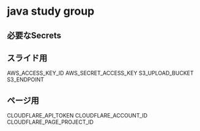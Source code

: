 # java study group

## 必要なSecrets
## スライド用
AWS_ACCESS_KEY_ID
AWS_SECRET_ACCESS_KEY
S3_UPLOAD_BUCKET
S3_ENDPOINT
## ページ用
CLOUDFLARE_API_TOKEN
CLOUDFLARE_ACCOUNT_ID
CLOUDFLARE_PAGE_PROJECT_ID
